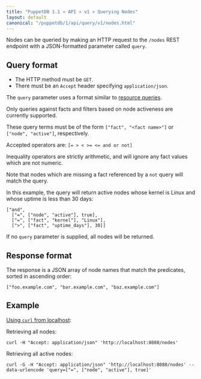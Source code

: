 ```yaml
---
title: "PuppetDB 1.1 » API » v1 » Querying Nodes"
layout: default
canonical: "/puppetdb/1/api/query/v1/nodes.html"
---
```


[resource]: ./resources.html
[curl]: ../curl.html#using-curl-from-localhost-non-sslhttp

Nodes can be queried by making an HTTP request to the `/nodes` REST
endpoint with a JSON-formatted parameter called `query`.

## Query format

* The HTTP method must be `GET`.
* There must be an `Accept` header specifying `application/json`.

The `query` parameter uses a format similar to [resource queries](resource).

Only queries against facts and filters based on node activeness are currently
supported.

These query terms must be of the form `["fact", "<fact name>"]` or `["node", "active"]`,
respectively.

Accepted operators are: `[= > < >= <= and or not]`

Inequality operators are strictly arithmetic, and will ignore any fact values
which are not numeric.

Note that nodes which are missing a fact referenced by a `not` query will match
the query.

In this example, the query will return active nodes whose kernel is Linux and whose uptime is less
than 30 days:

    ["and",
      ["=", ["node", "active"], true],
      ["=", ["fact", "kernel"], "Linux"],
      [">", ["fact", "uptime_days"], 30]]

If no `query` parameter is supplied, all nodes will be returned.

## Response format

The response is a JSON array of node names that match the predicates, sorted
in ascending order:

`["foo.example.com", "bar.example.com", "baz.example.com"]`

## Example

[Using `curl` from localhost](curl):

Retrieving all nodes:

    curl -H "Accept: application/json" 'http://localhost:8080/nodes'

Retrieving all active nodes:

    curl -G -H "Accept: application/json" 'http://localhost:8080/nodes' --data-urlencode 'query=["=", ["node", "active"], true]'
